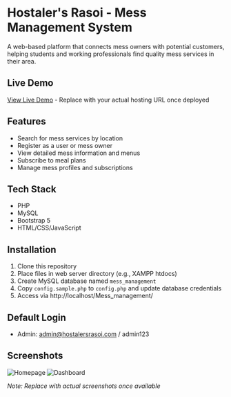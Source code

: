 # Hostaler's Rasoi - Mess Management System

A web-based platform that connects mess owners with potential customers, helping students and working professionals find quality mess services in their area.

## Live Demo

[View Live Demo](https://yourdomain.com/Mess_management) - Replace with your actual hosting URL once deployed

## Features

- Search for mess services by location
- Register as a user or mess owner
- View detailed mess information and menus
- Subscribe to meal plans
- Manage mess profiles and subscriptions

## Tech Stack

- PHP
- MySQL
- Bootstrap 5
- HTML/CSS/JavaScript

## Installation

1. Clone this repository
2. Place files in web server directory (e.g., XAMPP htdocs)
3. Create MySQL database named `mess_management`
4. Copy `config.sample.php` to `config.php` and update database credentials
5. Access via http://localhost/Mess_management/

## Default Login
- Admin: admin@hostalersrasoi.com / admin123

## Screenshots

![Homepage](screenshots/homepage.png)
![Dashboard](screenshots/dashboard.png)

*Note: Replace with actual screenshots once available* 
